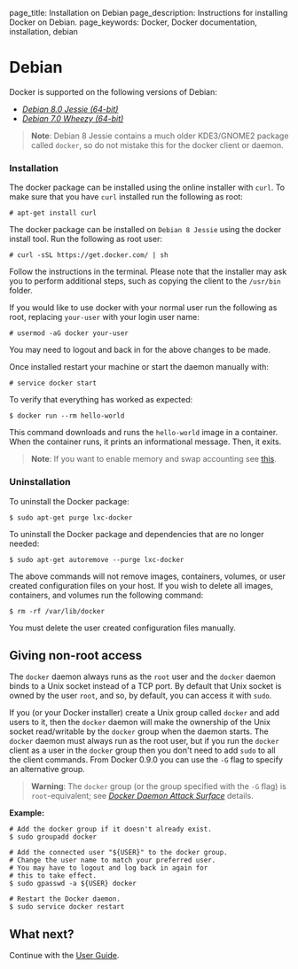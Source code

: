 page_title: Installation on Debian
page_description: Instructions for installing Docker on Debian.
page_keywords: Docker, Docker documentation, installation, debian

# Debian

Docker is supported on the following versions of Debian:

 - [*Debian 8.0 Jessie (64-bit)*](#debian-jessie-80-64-bit)
 - [*Debian 7.0 Wheezy (64-bit)*](#debian-wheezystable-7x-64-bit)

> **Note**:
> Debian 8 Jessie contains a much older KDE3/GNOME2 package called ``docker``,
> so do not mistake this for the docker client or daemon.

### Installation

The docker package can be installed using the online installer with `curl`. To
make sure that you have `curl` installed run the following as root:

    # apt-get install curl

The docker package can be installed on `Debian 8 Jessie` using the docker
install tool. Run the following as root user:

    # curl -sSL https://get.docker.com/ | sh

Follow the instructions in the terminal. Please note that the installer may ask
you to perform additional steps, such as copying the client to the `/usr/bin`
folder.

If you would like to use docker with your normal user run the following as root,
replacing `your-user` with your login user name:

    # usermod -aG docker your-user

You may need to logout and back in for the above changes to be made.

Once installed restart your machine or start the daemon manually with:

    # service docker start

To verify that everything has worked as expected:

    $ docker run --rm hello-world

This command downloads and runs the `hello-world` image in a container. When the
container runs, it prints an informational message. Then, it exits.

> **Note**:
> If you want to enable memory and swap accounting see
> [this](/installation/ubuntulinux/#memory-and-swap-accounting).

### Uninstallation

To uninstall the Docker package:

    $ sudo apt-get purge lxc-docker

To uninstall the Docker package and dependencies that are no longer needed:

    $ sudo apt-get autoremove --purge lxc-docker

The above commands will not remove images, containers, volumes, or user created
configuration files on your host. If you wish to delete all images, containers,
and volumes run the following command:

    $ rm -rf /var/lib/docker

You must delete the user created configuration files manually.

## Giving non-root access

The `docker` daemon always runs as the `root` user and the `docker`
daemon binds to a Unix socket instead of a TCP port. By default that
Unix socket is owned by the user `root`, and so, by default, you can
access it with `sudo`.

If you (or your Docker installer) create a Unix group called `docker`
and add users to it, then the `docker` daemon will make the ownership of
the Unix socket read/writable by the `docker` group when the daemon
starts. The `docker` daemon must always run as the root user, but if you
run the `docker` client as a user in the `docker` group then you don't
need to add `sudo` to all the client commands. From Docker 0.9.0 you can
use the `-G` flag to specify an alternative group.

> **Warning**:
> The `docker` group (or the group specified with the `-G` flag) is
> `root`-equivalent; see [*Docker Daemon Attack Surface*](
> /articles/security/#docker-daemon-attack-surface) details.

**Example:**

    # Add the docker group if it doesn't already exist.
    $ sudo groupadd docker

    # Add the connected user "${USER}" to the docker group.
    # Change the user name to match your preferred user.
    # You may have to logout and log back in again for
    # this to take effect.
    $ sudo gpasswd -a ${USER} docker

    # Restart the Docker daemon.
    $ sudo service docker restart


## What next?

Continue with the [User Guide](/userguide/).
